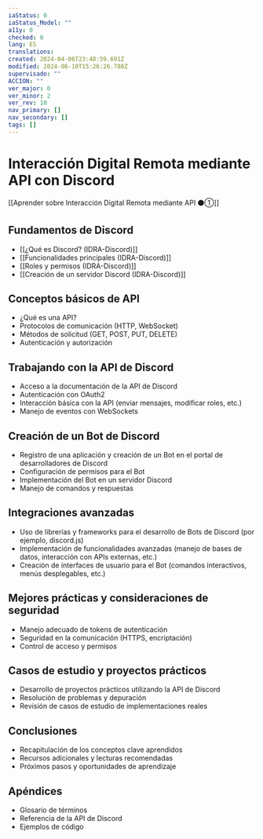 ```yaml
---
iaStatus: 0
iaStatus_Model: ""
a11y: 0
checked: 0
lang: ES
translations: 
created: 2024-04-06T23:48:59.691Z
modified: 2024-06-10T15:26:26.780Z
supervisado: ""
ACCION: ""
ver_major: 0
ver_minor: 2
ver_rev: 10
nav_primary: []
nav_secondary: []
tags: []
---
```

# Interacción Digital Remota mediante API con Discord

[[Aprender sobre Interacción Digital Remota mediante API ⚫①]]

## Fundamentos de Discord
- [[¿Qué es Discord? (IDRA-Discord)]]
- [[Funcionalidades principales (IDRA-Discord)]]
- [[Roles y permisos (IDRA-Discord)]]
- [[Creación de un servidor Discord (IDRA-Discord)]]

## Conceptos básicos de API
- ¿Qué es una API?
- Protocolos de comunicación (HTTP, WebSocket)
- Métodos de solicitud (GET, POST, PUT, DELETE)
- Autenticación y autorización

## Trabajando con la API de Discord
- Acceso a la documentación de la API de Discord
- Autenticación con OAuth2
- Interacción básica con la API (enviar mensajes, modificar roles, etc.)
- Manejo de eventos con WebSockets

## Creación de un Bot de Discord
- Registro de una aplicación y creación de un Bot en el portal de desarrolladores de Discord
- Configuración de permisos para el Bot
- Implementación del Bot en un servidor Discord
- Manejo de comandos y respuestas

## Integraciones avanzadas
- Uso de librerías y frameworks para el desarrollo de Bots de Discord (por ejemplo, discord.js)
- Implementación de funcionalidades avanzadas (manejo de bases de datos, interacción con APIs externas, etc.)
- Creación de interfaces de usuario para el Bot (comandos interactivos, menús desplegables, etc.)

## Mejores prácticas y consideraciones de seguridad
- Manejo adecuado de tokens de autenticación
- Seguridad en la comunicación (HTTPS, encriptación)
- Control de acceso y permisos

## Casos de estudio y proyectos prácticos
- Desarrollo de proyectos prácticos utilizando la API de Discord
- Resolución de problemas y depuración
- Revisión de casos de estudio de implementaciones reales

## Conclusiones
- Recapitulación de los conceptos clave aprendidos
- Recursos adicionales y lecturas recomendadas
- Próximos pasos y oportunidades de aprendizaje

## Apéndices
- Glosario de términos
- Referencia de la API de Discord
- Ejemplos de código

